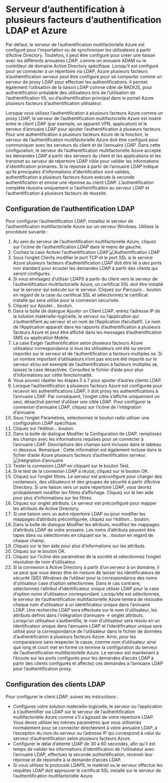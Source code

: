 <properties 
    pageTitle="Serveur d’authentification à plusieurs facteurs d’authentification LDAP et Azure"
    description="Il s’agit de la page d’authentification Azure plusieurs facteurs qui les aidera dans le déploiement de l’authentification LDAP et Azure plusieurs facteurs d’authentification serveur."
    services="multi-factor-authentication"
    documentationCenter=""
    authors="kgremban"
    manager="femila"
    editor="curtand"/>

<tags
    ms.service="multi-factor-authentication"
    ms.workload="identity"
    ms.tgt_pltfrm="na"
    ms.devlang="na"
    ms.topic="get-started-article"
    ms.date="08/04/2016"
    ms.author="kgremban"/>

# <a name="ldap-authentication-and-azure-multi-factor-authentication-server"></a>Serveur d’authentification à plusieurs facteurs d’authentification LDAP et Azure


Par défaut, le serveur de l’authentification multifactorielle Azure est configuré pour l’importation ou de synchroniser les utilisateurs à partir d’Active Directory. Toutefois, il peut être configuré pour créer une liaison avec les différents annuaires LDAP, comme un annuaire ADAM ou le contrôleur de domaine Active Directory spécifique. Lorsqu’il est configuré pour se connecter à un répertoire via LDAP, Azure plusieurs facteurs d’authentification serveur peut être configuré pour se comporter comme un serveur de proxy LDAP pour effectuer les authentifications. Il permet également l’utilisation de la liaison LDAP comme cible de RADIUS, pour authentification préalable des utilisateurs lors de l’utilisation de l’authentification IIS, ou d’authentification principal dans le portail Azure plusieurs facteurs d’authentification utilisateur.

Lorsque vous utilisez l’authentification à plusieurs facteurs Azure comme un proxy LDAP, le serveur de l’authentification multifactorielle Azure est inséré entre le client LDAP (par exemple, un appareil VPN, application) et le serveur d’annuaire LDAP pour ajouter l’authentification à plusieurs facteurs. Pour une authentification à plusieurs facteurs Azure de la fonction, le serveur de l’authentification multifactorielle Azure doit être configuré pour communiquer avec les serveurs du client et de l’annuaire LDAP. Dans cette configuration, le serveur de l’authentification multifactorielle Azure accepte les demandes LDAP à partir des serveurs du client et les applications et les transmet au serveur de répertoire LDAP cible pour valider les informations d’identification primaires. Si la réponse à partir de l’annuaire LDAP indique qu’ils principales d’informations d’identification sont valides, authentification à plusieurs facteurs Azure exécute la seconde authentification et envoie une réponse au client LDAP. L’authentification complète réussira uniquement si l’authentification au serveur LDAP et l’authentification à plusieurs facteurs de réussite.





## <a name="ldap-authentication-configuration"></a>Configuration de l’authentification LDAP


Pour configurer l’authentification LDAP, installez le serveur de l’authentification multifactorielle Azure sur un serveur Windows. Utilisez la procédure suivante :

1. Au sein du serveur de l’authentification multifactorielle Azure, cliquez sur l’icône de l’authentification LDAP dans le menu de gauche.
2. Cochez la case Activer l’authentification LDAP.![Authentification LDAP](./media/multi-factor-authentication-get-started-server-ldap/ldap2.png)
3. Sous l’onglet Clients modifier le port TCP et le port SSL si le service Azure plusieurs facteurs d’authentification LDAP doit être lié à des ports non standard pour écouter les demandes LDAP à partir des clients qui seront configurés.
4. Si vous envisagez d’utiliser LDAPS à partir du client vers le serveur de l’authentification multifactorielle Azure, un certificat SSL doit être installé sur le serveur qui exécute sur le serveur. Cliquez sur Parcourir... bouton en regard de la case du certificat SSL et sélectionnez le certificat installé qui sera utilisé pour la connexion sécurisée.
5. Cliquez sur Ajouter... bouton.
6. Dans la boîte de dialogue Ajouter un Client LDAP, entrez l’adresse IP de la solution matérielle-logicielle, le serveur ou l’application qui s’authentifient au serveur et un nom de l’Application (facultatif). Le nom de l’Application apparaît dans les rapports d’authentification à plusieurs facteurs Azure et peut être affiché dans les messages d’authentification SMS ou application Mobile.
7. La case Exiger l’authentification selon plusieurs facteurs Azure utilisateur correspondance si tous les utilisateurs ont été ou seront importés sur le serveur et de l’authentification à facteurs multiples se. Si un nombre important d’utilisateurs n’ont pas encore été importé sur le serveur et/ou est exempté de l’authentification à facteurs multiples se, laissez la case désactivée. Consultez le fichier d’aide pour plus d’informations sur cette fonctionnalité.
8. Vous pouvez répéter les étapes 5 à 7 pour ajouter d’autres clients LDAP.
9. Lorsque l’authentification à plusieurs facteurs Azure est configurée pour recevoir les authentifications LDAP, il doit proxy les authentifications à l’annuaire LDAP. Par conséquent, l’onglet cible s’affiche uniquement un seul, désactivé permet d’utiliser une cible LDAP. Pour configurer la connexion d’annuaire LDAP, cliquez sur l’icône de l’intégration d’annuaire.
10. Sous l’onglet Paramètres, sélectionnez le bouton radio utiliser une configuration LDAP spécifique.
11. Cliquez sur l’édition... bouton.
12. Dans la boîte de dialogue Modifier la Configuration de LDAP, remplissez les champs avec les informations requises pour se connecter à l’annuaire LDAP. Descriptions des champs sont incluses dans le tableau ci-dessous. Remarque : Cette information est également incluse dans le fichier d’aide Azure plusieurs facteurs d’authentification serveur.![Intégration d’annuaire](./media/multi-factor-authentication-get-started-server-ldap/ldap.png)
13. Tester la connexion LDAP en cliquant sur le bouton Test.
14. Si le test de la connexion LDAP a réussi, cliquez sur le bouton OK.
15. Cliquez sur l’onglet filtres. Le serveur est préconfiguré pour charger des conteneurs, des utilisateurs et des groupes de sécurité à partir d’Active Directory. Si une liaison vers un autre répertoire LDAP, vous devrez probablement modifier les filtres d’affichage. Cliquez sur le lien aide pour plus d’informations sur les filtres.
16. Cliquez sur onglet attributs. Le serveur est préconfiguré pour mapper les attributs de Active Directory.
17. Si une liaison vers un autre répertoire LDAP ou pour modifier les mappages d’attributs préconfigurée, cliquez sur l’édition... bouton.
18. Dans la boîte de dialogue Modifier les attributs, modifiez les mappages d’attributs LDAP de votre annuaire. Les noms d’attributs peuvent être tapés dans ou sélectionnés en cliquant sur le... bouton en regard de chaque champ.
19. Cliquez sur le lien aide pour plus d’informations sur les attributs.
20. Cliquez sur le bouton OK.
21. Cliquez sur l’icône des paramètres de la société et sélectionnez l’onglet résolution de nom d’utilisateur.
22. Si la connexion à Active Directory à partir d’un serveur à un domaine, il se peut que vous devez être en mesure de laisser les identificateurs de sécurité (SID) Windows de l’utiliser pour la correspondance des noms d’utilisateur case d’option sélectionnée. Dans le cas contraire, sélectionnez l’attribut d’identificateur unique utiliser LDAP pour la case d’option noms d’utilisateur correspondant. Lorsqu’elle est sélectionnée, le serveur de l’authentification multifactorielle Azure tentera de résoudre chaque nom d’utilisateur à un identificateur unique dans l’annuaire LDAP. Une recherche LDAP sera effectuée sur le nom d’utilisateur, les attributs définis dans l’intégration d’annuaire -> onglet attributs. Lorsqu’un utilisateur s’authentifie, le nom d’utilisateur sera résolu en un identificateur unique dans l’annuaire LDAP et l’identificateur unique sera utilisé pour la correspondance de l’utilisateur dans le fichier de données d’authentification à plusieurs facteurs Azure. Ainsi, pour les comparaisons sans respecter la casse, comme nom d’utilisateur ainsi que long et court met en forme ce termine la configuration du serveur de l’authentification multifactorielle Azure. Le serveur est maintenant à l’écoute sur les ports configurés pour les demandes d’accès LDAP à partir des clients configurés et affectez ces demandes à l’annuaire LDAP pour l’authentification proxy.


## <a name="ldap-client-configuration"></a>Configuration des clients LDAP

Pour configurer le client LDAP, suivez les instructions :

- Configurez votre solution matérielle-logicielle, le serveur ou l’application à s’authentifier via LDAP sur le serveur de l’authentification multifactorielle Azure comme s’il s’agissait de votre répertoire LDAP. Vous devez utiliser les mêmes paramètres que vous utiliseriez normalement pour se connecter directement à votre annuaire LDAP, à l’exception du nom du serveur ou l’adresse IP qui correspond à celui du serveur d’authentification selon plusieurs facteurs Azure.
- Configurer le délai d’attente LDAP de 30 à 60 secondes, afin qu’il est temps de valider les informations d’identification de l’utilisateur avec l’annuaire LDAP, effectuez la seconde authentification, recevoir leur réponse et de répondre à la demande d’accès LDAP.
- Si vous utilisez le protocole LDAPS, le matériel ou le serveur effectue les requêtes LDAP doit approuver le certificat SSL installé sur le serveur de l’authentification multifactorielle Azure.
